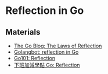 # Reflection in Go

## Materials

- [The Go Blog: The Laws of Reflection](https://go.dev/blog/laws-of-reflection)
- [Golangbot: reflection in Go](https://golangbot.com/reflection/)
- [Go101: Reflection](https://gfw.go101.org/article/reflection.html)
- [下班加減學點 Go: Reflection](https://ithelp.ithome.com.tw/articles/10219894)
